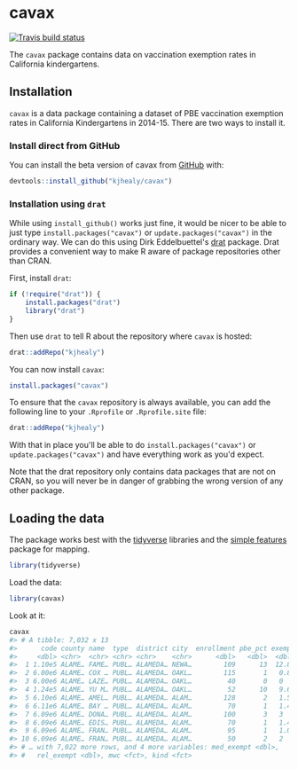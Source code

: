 <!-- README.md is generated from README.Rmd. Please edit that file -->



# cavax

<!-- badges: start -->
[![Travis build status](https://travis-ci.org/kjhealy/cavax.svg?branch=master)](https://travis-ci.org/kjhealy/cavax)
<!-- badges: end -->


The `cavax` package contains data on vaccination exemption rates in California kindergartens.


## Installation

`cavax` is a data package containing a dataset of PBE vaccination exemption rates in California Kindergartens in 2014-15. There are two ways to install it.

### Install direct from GitHub

You can install the beta version of cavax from [GitHub](https://github.com/kjhealy/cavax) with:

``` r
devtools::install_github("kjhealy/cavax")
```

### Installation using `drat`

While using `install_github()` works just fine, it would be nicer to be able to just type `install.packages("cavax")` or `update.packages("cavax")` in the ordinary way. We can do this using Dirk Eddelbuettel's [drat](http://eddelbuettel.github.io/drat/DratForPackageUsers.html) package. Drat provides a convenient way to make R aware of package repositories other than CRAN.

First, install `drat`:


```r
if (!require("drat")) {
    install.packages("drat")
    library("drat")
}
```

Then use `drat` to tell R about the repository where `cavax` is hosted:


```r
drat::addRepo("kjhealy")
```

You can now install `cavax`:


```r
install.packages("cavax")
```

To ensure that the `cavax` repository is always available, you can add the following line to your `.Rprofile` or `.Rprofile.site` file:


```r
drat::addRepo("kjhealy")
```

With that in place you'll be able to do `install.packages("cavax")` or `update.packages("cavax")` and have everything work as you'd expect. 

Note that the drat repository only contains data packages that are not on CRAN, so you will never be in danger of grabbing the wrong version of any other package.


## Loading the data

The package works best with the [tidyverse](http://tidyverse.org/) libraries and the [simple features](https://r-spatial.github.io/sf/index.html) package for mapping.


```r
library(tidyverse)
```

Load the data:


```r
library(cavax)
```

Look at it:


```r
cavax
#> # A tibble: 7,032 x 13
#>      code county name  type  district city  enrollment pbe_pct exempt
#>     <dbl> <chr>  <chr> <chr> <chr>    <chr>      <dbl>   <dbl>  <dbl>
#>  1 1.10e5 ALAME… FAME… PUBL… ALAMEDA… NEWA…        109      13  12.8 
#>  2 6.00e6 ALAME… COX … PUBL… ALAMEDA… OAKL…        115       1   0.87
#>  3 6.00e6 ALAME… LAZE… PUBL… ALAMEDA… OAKL…         40       0   0   
#>  4 1.24e5 ALAME… YU M… PUBL… ALAMEDA… OAKL…         52      10   9.62
#>  5 6.10e6 ALAME… AMEL… PUBL… ALAMEDA… ALAM…        128       2   1.56
#>  6 6.11e6 ALAME… BAY … PUBL… ALAMEDA… ALAM…         70       1   1.43
#>  7 6.09e6 ALAME… DONA… PUBL… ALAMEDA… ALAM…        100       3   3   
#>  8 6.09e6 ALAME… EDIS… PUBL… ALAMEDA… ALAM…         70       1   1.43
#>  9 6.09e6 ALAME… FRAN… PUBL… ALAMEDA… ALAM…         95       1   1.05
#> 10 6.09e6 ALAME… FRAN… PUBL… ALAMEDA… ALAM…         50       2   2   
#> # … with 7,022 more rows, and 4 more variables: med_exempt <dbl>,
#> #   rel_exempt <dbl>, mwc <fct>, kind <fct>
```
